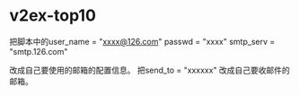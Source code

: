 v2ex-top10
==========
把脚本中的user_name = "xxxx@126.com"
          passwd = "xxxx"
          smtp_serv = "smtp.126.com"
          
          
改成自己要使用的邮箱的配置信息。
把send_to = "xxxxxx" 改成自己要收邮件的邮箱。
